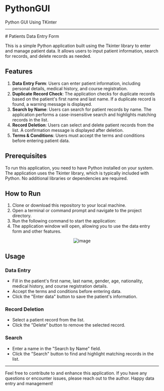 # PythonGUI
 Python GUI Using TKinter

<hr>
# Patients Data Entry Form

This is a simple Python application built using the Tkinter library to enter and manage patient data. It allows users to input patient information, search for records, and delete records as needed.

## Features

1. **Data Entry Form**: Users can enter patient information, including personal details, medical history, and course registration.
2. **Duplicate Record Check**: The application checks for duplicate records based on the patient's first name and last name. If a duplicate record is found, a warning message is displayed.
3. **Search by Name**: Users can search for patient records by name. The application performs a case-insensitive search and highlights matching records in the list.
4. **Record Deletion**: Users can select and delete patient records from the list. A confirmation message is displayed after deletion.
5. **Terms & Conditions**: Users must accept the terms and conditions before entering patient data.


   
## Prerequisites

To run this application, you need to have Python installed on your system. The application uses the Tkinter library, which is typically included with Python. No additional libraries or dependencies are required.

## How to Run

1. Clone or download this repository to your local machine.
2. Open a terminal or command prompt and navigate to the project directory.
3. Run the following command to start the application:
4. The application window will open, allowing you to use the data entry form and other features.

<center>


![image](https://github.com/karthikpohane/PythonGUI/assets/117158132/f89f9369-bd26-475e-bc8f-d26678b31277)


 
</center>

## Usage

### Data Entry
- Fill in the patient's first name, last name, gender, age, nationality, medical history, and course registration details.
- Accept the terms and conditions before entering data.
- Click the "Enter data" button to save the patient's information.

### Record Deletion
- Select a patient record from the list.
- Click the "Delete" button to remove the selected record.

### Search
- Enter a name in the "Search by Name" field.
- Click the "Search" button to find and highlight matching records in the list.

<hr>
Feel free to contribute to and enhance this application. If you have any questions or encounter issues, please reach out to the author.
Happy data entry and management!

